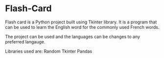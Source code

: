 # Flash-Card
Flash card is a Python project built using Tkinter library. It is a program that can be used to learn the English word for the commonly used French words.

The project can be used and the languages can be changes to any preferred langauge.

Libraries used are:
Random
Tkinter
Pandas

